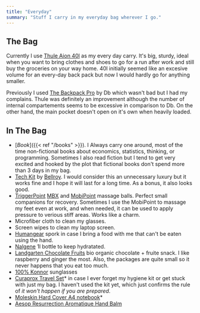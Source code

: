 ```yaml
---
title: "Everyday"
summary: "Stuff I carry in my everyday bag wherever I go."
---
```


## The Bag

Currently I use [Thule Aion 40l](https://www.thule.com/luggage/carry-on-luggage/thule-aion-travel-backpack-40l-_-3204724)
as my every day carry. It's big, sturdy, ideal when you want to bring clothes and shoes to go for a run after work and
still buy the groceries on your way home. 40l initially seemed like an excesive volume for an every-day
back pack but now I would hardly go for anything smaller.

Previously I used [The Backpack Pro](https://eu.dbjourney.com/collections/backpacks/products/the-backpack-pro) by Db
which wasn't bad but I had my complains. Thule was definitely an improvement although the number of internal compartements
seems to be excessive in comparison to Db. On the other hand, the main pocket doesn't open on it's own when heavily loaded.

## In The Bag

- [_Book_]({{< ref "/books" >}}). I Always carry one around, most of the time non-fictional books about
  economics, statistics, thinking, or programming. Sometimes I also read fiction but I tend to get very excited
  and hooked by the plot that fictional books don't spend more than 3 days in my bag.
- [Tech Kit](https://bellroy.com/products/tech-kit/looma_viroblock_standard/basalt) by [Bellroy](https://bellroy.com/).
  I would consider this an unnecessary luxury but it works fine and I hope it will last for a long time. As a bonus, it also looks good.
- [TriggerPoint](https://www.tptherapy.com/) [MBX](https://www.tptherapy.com/massage-balls/mbx-massage-ball.html)
  and [MobiPoint](https://www.tptherapy.com/massage-balls/mobipoint-massage-ball.html) massage balls. Perfect small companions
  for recovery. Sometimes I use the MobiPoint to massage my feet even at work, and when needed, it can be used to apply pressure
  to verious stiff areas. Works like a charm.
- Microfiber cloth to clean my glasses.
- Screen wipes to clean my laptop screen.
- [Humangear](https://www.humangear.com/) spork in case I bring a food with me that can't be eaten using the hand.
- [Nalgene](https://nalgene.com/) 1l bottle to keep hydratated.
- [Landgarten Chocolate Fruits](https://www.landgarten.at/en/product-category/schoko-naschfruechte/)
  bio organic chocolate + fruite snack. I like raspberry and ginger the most. Also, the packages are quite
  small so it never happens that you eat too much.
- [100% Konnor](https://100percent.eu/collections/konnor) sunglasses
- [Curaprox Travel Set](http://www.curaproxclub.cz/produkty/curaprox-travel-set-308/)* in case I ever forget my hygiene kit or get stuck with just my bag.
  I haven't used the kit yet, which just confirms the rule of _it won't happen if you are prepared_.
- [Moleskin Hard Cover A4 notebook](https://www.moleskine.com/en-us/shop/notebooks/the-original/classic-notebook-black-8053853602848.html)*
- [Aesop Resurrection Aromatique Hand Balm](https://www.aesop.com/de/en/p/body-hand/hand/resurrection-aromatique-hand-balm/)